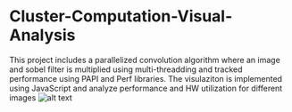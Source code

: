 # Cluster-Computation-Visual-Analysis
This project includes a parallelized convolution algorithm where an image and sobel filter is multiplied using multi-threadding and tracked performance using PAPI and Perf libraries. The visulaziton is implemented using JavaScript and analyze performance and HW utilization for different images
![alt text](https://github.com/[ipekmelisturk]/[Cluster-Computation-Visual-Analysis]/image.png?raw=true)
